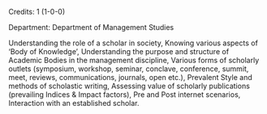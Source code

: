Credits: 1 (1-0-0)

Department: Department of Management Studies

Understanding the role of a scholar in society, Knowing various aspects of ‘Body of Knowledge’, Understanding the purpose and structure of Academic Bodies in the management discipline, Various forms of scholarly outlets (symposium, workshop, seminar, conclave, conference, summit, meet, reviews, communications, journals, open etc.), Prevalent Style and methods of scholastic writing, Assessing value of scholarly publications (prevailing Indices & Impact factors), Pre and Post internet scenarios, Interaction with an established scholar.